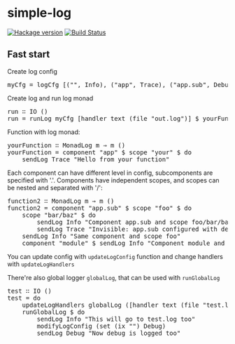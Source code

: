 # simple-log

[![Hackage version](https://img.shields.io/hackage/v/simple-log.svg?style=flat)](http://hackage.haskell.org/package/simple-log) [![Build Status](https://travis-ci.org/mvoidex/simple-log.png)](https://travis-ci.org/mvoidex/simple-log)

Fast start
--------

Create log config
<pre>
myCfg = logCfg [("", Info), ("app", Trace), ("app.sub", Debug)]
</pre>

Create log and run log monad
<pre>
run ∷ IO ()
run = runLog myCfg [handler text (file "out.log")] $ yourFunction
</pre>

Function with log monad:
<pre>
yourFunction ∷ MonadLog m ⇒ m ()
yourFunction = component "app" $ scope "your" $ do
	sendLog Trace "Hello from your function"
</pre>

Each component can have different level in config, subcomponents are specified with '.'. Components have independent scopes, and scopes can be nested and separated with '/':
<pre>
function2 ∷ MonadLog m ⇒ m ()
function2 = component "app.sub" $ scope "foo" $ do
	scope "bar/baz" $ do
		sendLog Info "Component app.sub and scope foo/bar/baz"
		sendLog Trace "Invisible: app.sub configured with debug level"
	sendLog Info "Same component and scope foo"
	component "module" $ sendLog Info "Component module and root scope"
</pre>

You can update config with `updateLogConfig` function and change handlers with `updateLogHandlers`

There're also global logger `globalLog`, that can be used with `runGlobalLog`
<pre>
test ∷ IO ()
test = do
	updateLogHandlers globalLog ([handler text (file "test.log")]:)
	runGlobalLog $ do
		sendLog Info "This will go to test.log too"
		modifyLogConfig (set (ix "") Debug)
		sendLog Debug "Now debug is logged too"
</pre>

